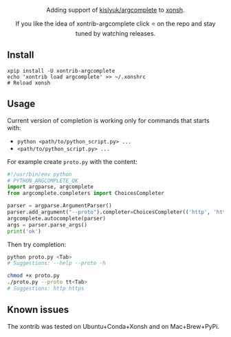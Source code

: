 <p align="center">
Adding support of <a href="https://github.com/kislyuk/argcomplete">kislyuk/argcomplete</a> to <a href="https://xon.sh">xonsh</a>.
</p>

<p align="center">  
If you like the idea of xontrib-argcomplete click ⭐ on the repo and stay tuned by watching releases.
</p>

## Install
```shell script
xpip install -U xontrib-argcomplete
echo 'xontrib load argcomplete' >> ~/.xonshrc
# Reload xonsh
```

## Usage
Current version of completion is working only for commands that starts with:
 * `python <path/to/python_script.py> ...`
 * `<path/to/python_script.py> ...`

For example create `proto.py` with the content:
```python
#!/usr/bin/env python
# PYTHON_ARGCOMPLETE_OK
import argparse, argcomplete
from argcomplete.completers import ChoicesCompleter

parser = argparse.ArgumentParser()
parser.add_argument("--proto").completer=ChoicesCompleter(('http', 'https', 'ssh', 'rsync', 'wss'))
argcomplete.autocomplete(parser)
args = parser.parse_args()
print('ok')
```
Then try completion:
```bash
python proto.py <Tab>
# Suggestions: --help --proto -h

chmod +x proto.py
./proto.py --proto tt<Tab>
# Suggestions: http https
```

## Known issues
The xontrib was tested on Ubuntu+Conda+Xonsh and on Mac+Brew+PyPi.
